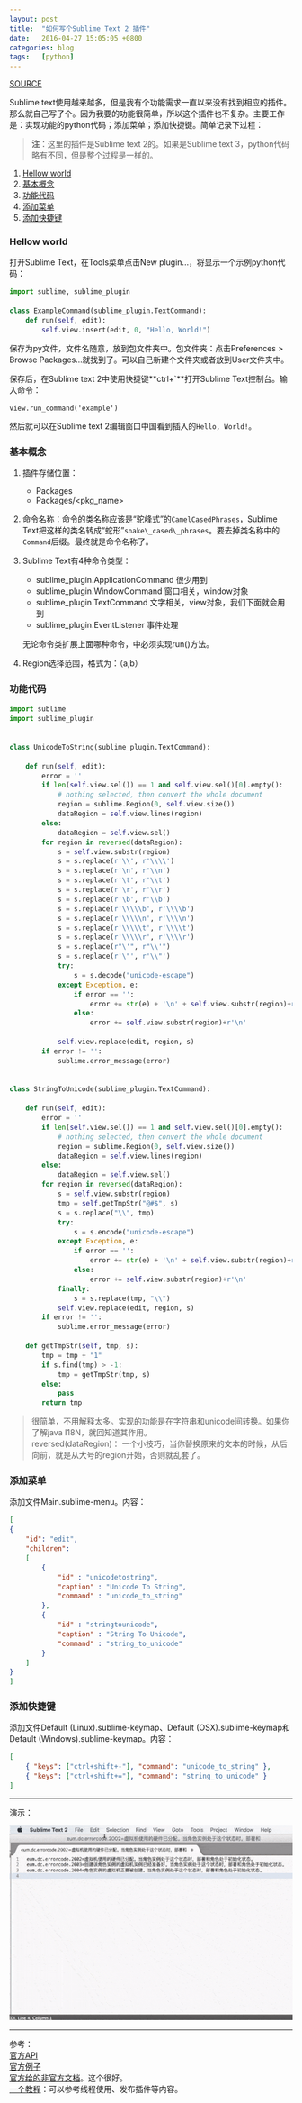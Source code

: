 ```yaml
---
layout: post
title:  "如何写个Sublime Text 2 插件"
date:   2016-04-27 15:05:05 +0800
categories: blog
tags:   [python]
---
```


[SOURCE](https://github.com/snowyxx/MyTest/tree/master/Properties2String)

Sublime text使用越来越多，但是我有个功能需求一直以来没有找到相应的插件。那么就自己写了个。因为我要的功能很简单，所以这个插件也不复杂。主要工作是：实现功能的python代码；添加菜单；添加快捷键。简单记录下过程：

> **注**：这里的插件是Sublime text 2的。如果是Sublime text 3，python代码略有不同，但是整个过程是一样的。

1. [Hellow world](#hellowworld)
2. [基本概念](#basicconcept)
3. [功能代码](#mycode)
4. [添加菜单](#menu)
5. [添加快捷键](#shortcut)

<a name="hellowworld"></a>

### Hellow world

打开Sublime Text，在Tools菜单点击New plugin...，将显示一个示例python代码：

``` python
import sublime, sublime_plugin

class ExampleCommand(sublime_plugin.TextCommand):
    def run(self, edit):
        self.view.insert(edit, 0, "Hello, World!")

```

保存为py文件，文件名随意，放到包文件夹中。包文件夹：点击Preferences > Browse Packages...就找到了。可以自己新建个文件夹或者放到User文件夹中。

保存后，在Sublime text 2中使用快捷键**ctrl+`**打开Sublime Text控制台。输入命令：

    view.run_command('example')

然后就可以在Sublime text 2编辑窗口中国看到插入的`Hello, World!`。

<a name="basicconcept"></a>

### 基本概念

1. 插件存储位置：
    - Packages
    - Packages/\<pkg_name\>

2. 命令名称：命令的类名称应该是“驼峰式”的`CamelCasedPhrases`，Sublime Text把这样的类名转成“蛇形”`snake\_cased\_phrases`。要去掉类名称中的`Command`后缀。最终就是命令名称了。

3. Sublime Text有4种命令类型：
    - sublime_plugin.ApplicationCommand  很少用到
    - sublime_plugin.WindowCommand  窗口相关，window对象
    - sublime_plugin.TextCommand  文字相关，view对象，我们下面就会用到
    - sublime_plugin.EventListener   事件处理
    
    无论命令类扩展上面哪种命令，中必须实现run()方法。

4. Region选择范围，格式为：（a,b）

<a name="mycode"></a>

### 功能代码

``` python
import sublime
import sublime_plugin


class UnicodeToString(sublime_plugin.TextCommand):

    def run(self, edit):
        error = ''
        if len(self.view.sel()) == 1 and self.view.sel()[0].empty():
            # nothing selected, then convert the whole document
            region = sublime.Region(0, self.view.size())
            dataRegion = self.view.lines(region)
        else:
            dataRegion = self.view.sel()
        for region in reversed(dataRegion):
            s = self.view.substr(region)
            s = s.replace(r'\\', r'\\\\')
            s = s.replace(r'\n', r'\\n')
            s = s.replace(r'\t', r'\\t')
            s = s.replace(r'\r', r'\\r')
            s = s.replace(r'\b', r'\\b')
            s = s.replace(r'\\\\\b', r'\\\\b')
            s = s.replace(r'\\\\\n', r'\\\\n')
            s = s.replace(r'\\\\\t', r'\\\\t')
            s = s.replace(r'\\\\\r', r'\\\\r')
            s = s.replace(r"\'", r"\\'")
            s = s.replace(r'\"', r'\\"')
            try:
                s = s.decode("unicode-escape")
            except Exception, e:
                if error == '':
                    error += str(e) + '\n' + self.view.substr(region)+r'\n'
                else:
                    error += self.view.substr(region)+r'\n'

            self.view.replace(edit, region, s)
        if error != '':
            sublime.error_message(error)


class StringToUnicode(sublime_plugin.TextCommand):

    def run(self, edit):
        error = ''
        if len(self.view.sel()) == 1 and self.view.sel()[0].empty():
            # nothing selected, then convert the whole document
            region = sublime.Region(0, self.view.size())
            dataRegion = self.view.lines(region)
        else:
            dataRegion = self.view.sel()
        for region in reversed(dataRegion):
            s = self.view.substr(region)
            tmp = self.getTmpStr("@#$", s)
            s = s.replace("\\", tmp)
            try:
                s = s.encode("unicode-escape")
            except Exception, e:
                if error == '':
                    error += str(e) + '\n' + self.view.substr(region)+r'\n'
                else:
                    error += self.view.substr(region)+r'\n'
            finally:
                s = s.replace(tmp, "\\")
            self.view.replace(edit, region, s)
        if error != '':
            sublime.error_message(error)

    def getTmpStr(self, tmp, s):
        tmp = tmp + "1"
        if s.find(tmp) > -1:
            tmp = getTmpStr(tmp, s)
        else:
            pass
        return tmp

```

> 很简单，不用解释太多。实现的功能是在字符串和unicode间转换。如果你了解java I18N，就回知道其作用。              
> reversed(dataRegion)： 一个小技巧，当你替换原来的文本的时候，从后向前，就是从大号的region开始，否则就乱套了。

<a name="menu"></a>

### 添加菜单

添加文件Main.sublime-menu。内容：

``` json
[
{
    "id": "edit",
    "children":
    [
        {
            "id" : "unicodetostring",
            "caption" : "Unicode To String",
            "command" : "unicode_to_string"
        },
        {
            "id" : "stringtounicode",
            "caption" : "String To Unicode",
            "command" : "string_to_unicode"
        }
    ]
}
]

```

<a name="shortcut"></a>

### 添加快捷键

添加文件Default (Linux).sublime-keymap、Default (OSX).sublime-keymap和Default (Windows).sublime-keymap。内容：

``` json
[
    { "keys": ["ctrl+shift+-"], "command": "unicode_to_string" },
    { "keys": ["ctrl+shift+="], "command": "string_to_unicode" }
]

```
---

演示：

![demo](/images/sublimePluginDemo.gif)

---

参考：                   
[官方API](https://www.sublimetext.com/docs/2/api_reference.html)                  
[官方例子](http://www.sublimetext.com/docs/plugin-examples)                  
[官方给的非官方文档](http://docs.sublimetext.info/en/sublime-text-2/reference/plugins.html)。这个很好。                               
[一个教程](http://code.tutsplus.com/tutorials/how-to-create-a-sublime-text-2-plugin--net-22685)：可以参考线程使用、发布插件等内容。



